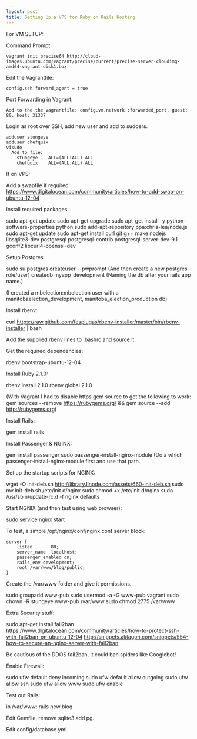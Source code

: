 ```yaml
---
layout: post
title: Setting Up a VPS for Ruby on Rails Hosting
---
```




For VM SETUP:

  Command Prompt:
  
    vagrant init precise64 http://cloud-images.ubuntu.com/vagrant/precise/current/precise-server-cloudimg-amd64-vagrant-disk1.box

  Edit the Vagrantfile:

    config.ssh.forward_agent = true


  Port Forwarding in Vagrant:

    Add to the the Vagrantfile: config.vm.network :forwarded_port, guest: 80, host: 31337

  Login as root over SSH, add new user and add to sudoers.

    adduser stungeye
    adduser chefquix
    visudo
      Add to file:
        stungeye    ALL=(ALL:ALL) ALL
        chefquix    ALL=(ALL:ALL) ALL

If on VPS:

  Add a swapfile if required: https://www.digitalocean.com/community/articles/how-to-add-swap-on-ubuntu-12-04


Install required packages:

  sudo apt-get update
  sudo apt-get upgrade
  sudo apt-get install -y python-software-properties python
  sudo add-apt-repository ppa:chris-lea/node.js
  sudo apt-get update
  sudo apt-get install curl git g++ make nodejs libsqlite3-dev postgresql postgresql-contrib postgresql-server-dev-9.1 gconf2 libcurl4-openssl-dev

Setup Postgres

  sudo su postgres
  createuser --pwprompt            (And then create a new postgres role/user)
  createdb myapp_development       (Naming the db after your rails app name.)

(I created a mbelection:mbelection user with a manitobaelection_development, manitoba_election_production db)

Install rbenv:

  curl https://raw.github.com/fesplugas/rbenv-installer/master/bin/rbenv-installer | bash

Add the supplied rbenv lines to .bashrc and source it.

Get the required dependencies:

  rbenv bootstrap-ubuntu-12-04

Install Ruby 2.1.0:

  rbenv install 2.1.0
  rbenv global 2.1.0

(With Vagrant I had to disable https gem source to get the following to work: gem sources --remove https://rubygems.org/ && gem source --add http://rubygems.org)

Install Rails:

  gem install rails

Install Passenger & NGINX:

  gem install passenger 
  sudo passenger-install-nginx-module (Do a which passenger-install-nginx-module first and use that path.

Set up the startup scripts for NGINX:

  wget -O init-deb.sh http://library.linode.com/assets/660-init-deb.sh
  sudo mv init-deb.sh /etc/init.d/nginx
  sudo chmod +x /etc/init.d/nginx
  sudo /usr/sbin/update-rc.d -f nginx defaults

Start NGNIX (and then test using web browser):

  sudo service nginx start


To test, a simple /opt/nginx/conf/nginx.conf server block:

    server {
        listen       80;
        server_name  localhost;
        passenger_enabled on;
        rails_env development;
        root /var/www/blog/public;
    }

Create the /var/www folder and give it permissions.

  sudo groupadd www-pub
  sudo usermod -a -G www-pub vagrant 
  sudo chown -R stungeye:www-pub /var/www
  sudo chmod 2775 /var/www


Extra Security stuff:

  sudo apt-get install fail2ban
  https://www.digitalocean.com/community/articles/how-to-protect-ssh-with-fail2ban-on-ubuntu-12-04
  http://snippets.aktagon.com/snippets/554-how-to-secure-an-nginx-server-with-fail2ban

  Be cautious of the DDOS fail2ban, it could ban spiders like Googlebot!

Enable Firewall:

  sudo ufw default deny incoming
  sudo ufw default allow outgoing
  sudo ufw allow ssh
  sudo ufw allow www
  sudo ufw enable

Test out Rails:

in /var/www: rails new blog

Edit Gemfile, remove sqlite3 add pg.

Edit config/database.yml





